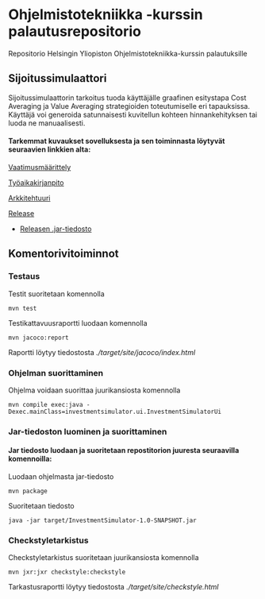 # Ohjelmistotekniikka -kurssin palautusrepositorio

Repositorio Helsingin Yliopiston Ohjelmistotekniikka-kurssin palautuksille

## Sijoitussimulaattori

Sijoitussimulaattorin tarkoitus tuoda käyttäjälle graafinen esitystapa Cost Averaging ja Value Averaging strategioiden toteutumiselle eri tapauksissa. Käyttäjä voi generoida satunnaisesti kuvitellun kohteen hinnankehityksen tai luoda ne manuaalisesti.

#### Tarkemmat kuvaukset sovelluksesta ja sen toiminnasta löytyvät seuraavien linkkien alta:

[Vaatimusmäärittely](https://github.com/JoakimJoensuu/ot-harjoitustyo/blob/master/dokumentaatio/vaatimusmaarittely.md)

[Työaikakirjanpito](https://github.com/JoakimJoensuu/ot-harjoitustyo/blob/master/dokumentaatio/tyoaikakirjanpito.md)

[Arkkitehtuuri](https://github.com/JoakimJoensuu/ot-harjoitustyo/blob/master/dokumentaatio/arkkitehtuuri.md)

[Release](https://github.com/JoakimJoensuu/ot-harjoitustyo/releases/tag/viikko5)

- [Releasen .jar-tiedosto](https://github.com/JoakimJoensuu/ot-harjoitustyo/releases/download/viikko5/InvestmentSimulator.jar)

## Komentorivitoiminnot

### Testaus

Testit suoritetaan komennolla

```
mvn test
```

Testikattavuusraportti luodaan komennolla

```
mvn jacoco:report
```

Raportti löytyy tiedostosta _./target/site/jacoco/index.html_


### Ohjelman suorittaminen

Ohjelma voidaan suorittaa juurikansiosta komennolla

```
mvn compile exec:java -Dexec.mainClass=investmentsimulator.ui.InvestmentSimulatorUi
```


### Jar-tiedoston luominen ja suorittaminen

#### Jar tiedosto luodaan ja suoritetaan repostitorion juuresta seuraavilla komennoilla:

Luodaan ohjelmasta jar-tiedosto

```
mvn package
```

Suoritetaan tiedosto

```
java -jar target/InvestmentSimulator-1.0-SNAPSHOT.jar
```

### Checkstyletarkistus

Checkstyletarkistus suoritetaan juurikansiosta komennolla
```
mvn jxr:jxr checkstyle:checkstyle
```
Tarkastusraportti löytyy tiedostosta _./target/site/checkstyle.html_


